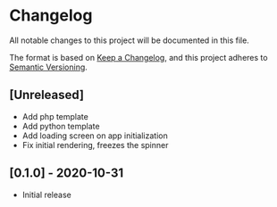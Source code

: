 # Changelog

All notable changes to this project will be documented in this file.

The format is based on [Keep a Changelog](https://keepachangelog.com/en/1.0.0/),
and this project adheres to [Semantic Versioning](https://semver.org/spec/v2.0.0.html).

## [Unreleased]

- Add php template
- Add python template
- Add loading screen on app initialization
- Fix initial rendering, freezes the spinner

## [0.1.0] - 2020-10-31

- Initial release
